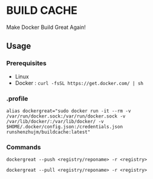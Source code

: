 # BUILD CACHE
Make Docker Build Great Again!

## Usage
### Prerequisites
  * Linux
  * Docker : ```curl -fsSL https://get.docker.com/ | sh```

### .profile
`alias dockergreat="sudo docker run -it --rm -v /var/run/docker.sock:/var/run/docker.sock -v /var/lib/docker/:/var/lib/docker/ -v $HOME/.docker/config.json:/credentials.json runshenzhujm/buildcache:latest"`
### Commands
`dockergreat --push <registry/reponame> -r <registry>`

`dockergreat --pull <registry/reponame> -r <registry>`

